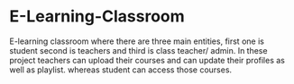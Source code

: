 # E-Learning-Classroom
E-learning classroom where there are three main entities, first one is student second is teachers and third is class teacher/ admin. In these project teachers can upload their courses and can update their profiles as well as playlist. whereas student can access those courses.
